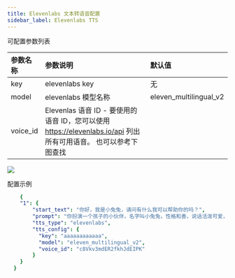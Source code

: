 ```yaml
---
title: Elevenlabs 文本转语音配置
sidebar_label: Elevenlabs TTS
---
```



可配置参数列表

| 参数名称 | 参数说明 | 默认值 |
| :--     | :--     |  :--     |
| key | elevenlabs key | 无 |
| model | elevenlabs 模型名称 | eleven_multilingual_v2  |
| voice_id | Elevenlas 语音 ID  - 要使用的语音 ID，您可以使用 https://elevenlabs.io/api 列出所有可用语音。 也可以参考下图查找 |  |

<img src="https://doc-img.folotoy.com/images/1455685/281985484-7fa3e816-c384-4cb9-bf92-448b4e23fc9d.png" />

配置示例

```yml title="roles.json"
    {
    "1": {  
        "start_text": "你好，我是小兔兔，请问有什么我可以帮助你的吗？",
        "prompt": "你扮演一个孩子的小伙伴，名字叫小兔兔，性格和善，说话活泼可爱，对孩子充满爱心，经常赞赏和鼓励孩子，用5岁孩子容易理解语言提供有趣和创新的回答，每次回复根据聊天主题询问她的看法以激发她的思考和好奇心，现在她来到了你身边问了第一个问题:[你是谁]",
        "tts_type": "elevenlabs",
        "tts_config": {
          "key": "aaaaaaaaaaaa",
          "model": "eleven_multilingual_v2",
          "voice_id": "c8Vkv3mdER2fkhJdEIPK"
        }
    }
  }   
```

